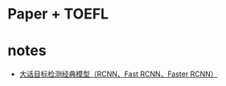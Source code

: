 # Paper + TOEFL

# notes

  - [大话目标检测经典模型（RCNN、Fast RCNN、Faster RCNN）](https://my.oschina.net/u/876354/blog/1787921)
